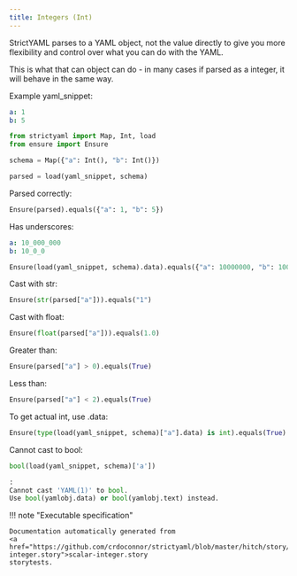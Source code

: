 ```yaml
---
title: Integers (Int)
---
```



StrictYAML parses to a YAML object, not
the value directly to give you more flexibility
and control over what you can do with the YAML.

This is what that can object can do - in many
cases if parsed as a integer, it will behave in
the same way.


Example yaml_snippet:

```yaml
a: 1
b: 5

```


```python
from strictyaml import Map, Int, load
from ensure import Ensure

schema = Map({"a": Int(), "b": Int()})

parsed = load(yaml_snippet, schema)

```



Parsed correctly:


```python
Ensure(parsed).equals({"a": 1, "b": 5})

```




Has underscores:

```yaml
a: 10_000_000
b: 10_0_0

```


```python
Ensure(load(yaml_snippet, schema).data).equals({"a": 10000000, "b": 1000})

```




Cast with str:


```python
Ensure(str(parsed["a"])).equals("1")
```




Cast with float:


```python
Ensure(float(parsed["a"])).equals(1.0)
```




Greater than:


```python
Ensure(parsed["a"] > 0).equals(True)
```




Less than:


```python
Ensure(parsed["a"] < 2).equals(True)
```




To get actual int, use .data:


```python
Ensure(type(load(yaml_snippet, schema)["a"].data) is int).equals(True)
```




Cannot cast to bool:


```python
bool(load(yaml_snippet, schema)['a'])
```


```python
:
Cannot cast 'YAML(1)' to bool.
Use bool(yamlobj.data) or bool(yamlobj.text) instead.
```







!!! note "Executable specification"

    Documentation automatically generated from 
    <a href="https://github.com/crdoconnor/strictyaml/blob/master/hitch/story/scalar-integer.story">scalar-integer.story
    storytests.